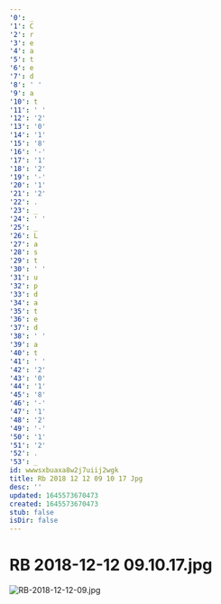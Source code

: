 ```yaml
---
'0': _
'1': C
'2': r
'3': e
'4': a
'5': t
'6': e
'7': d
'8': ' '
'9': a
'10': t
'11': ' '
'12': '2'
'13': '0'
'14': '1'
'15': '8'
'16': '-'
'17': '1'
'18': '2'
'19': '-'
'20': '1'
'21': '2'
'22': .
'23': _
'24': ' '
'25': _
'26': L
'27': a
'28': s
'29': t
'30': ' '
'31': u
'32': p
'33': d
'34': a
'35': t
'36': e
'37': d
'38': ' '
'39': a
'40': t
'41': ' '
'42': '2'
'43': '0'
'44': '1'
'45': '8'
'46': '-'
'47': '1'
'48': '2'
'49': '-'
'50': '1'
'51': '2'
'52': .
'53': _
id: wwwsxbuaxa8w2j7uiij2wgk
title: Rb 2018 12 12 09 10 17 Jpg
desc: ''
updated: 1645573670473
created: 1645573670473
stub: false
isDir: false
---
```


# RB 2018-12-12 09.10.17.jpg


![RB-2018-12-12-09.jpg](/assets/rb-2018-12-12-09-mblh9c4cubf9.jpg)

